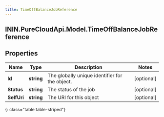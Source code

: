 ```yaml
---
title: TimeOffBalanceJobReference
---
```

## ININ.PureCloudApi.Model.TimeOffBalanceJobReference

## Properties

|Name | Type | Description | Notes|
|------------ | ------------- | ------------- | -------------|
| **Id** | **string** | The globally unique identifier for the object. | [optional] |
| **Status** | **string** | The status of the job | [optional] |
| **SelfUri** | **string** | The URI for this object | [optional] |
{: class="table table-striped"}


